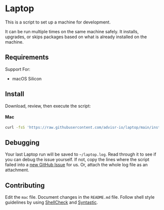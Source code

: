 Laptop
======

This is a script to set up a machine for development.

It can be run multiple times on the same machine safely.
It installs, upgrades, or skips packages
based on what is already installed on the machine.

Requirements
------------

Support For:

* macOS Silicon

Install
-------

Download, review, then execute the script:

#### Mac

```sh
curl -fsS 'https://raw.githubusercontent.com/advisr-io/laptop/main/install' | sh
```

Debugging
---------

Your last Laptop run will be saved to `~/laptop.log`.
Read through it to see if you can debug the issue yourself.
If not, copy the lines where the script failed into a
[new GitHub Issue](https://github.com/advisr/laptop/issues/new) for us.
Or, attach the whole log file as an attachment.

Contributing
------------

Edit the `mac` file.
Document changes in the `README.md` file.
Follow shell style guidelines by using [ShellCheck] and [Syntastic].

[ShellCheck]: http://www.shellcheck.net/about.html
[Syntastic]: https://github.com/scrooloose/syntastic
